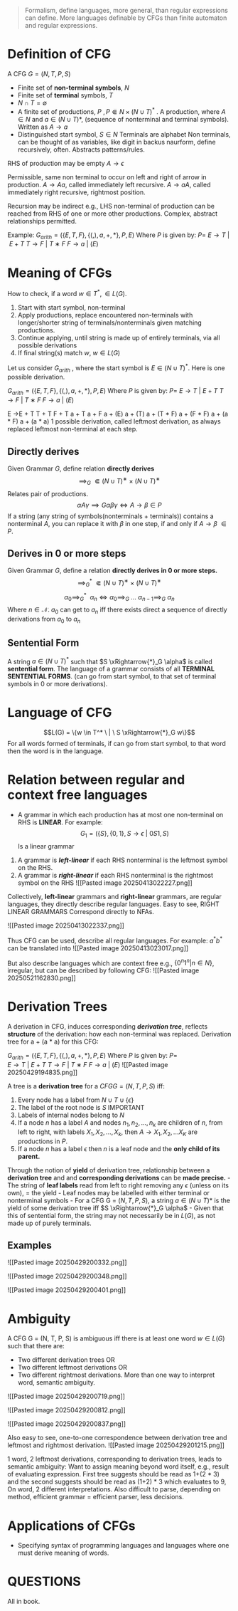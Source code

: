

> Formalism, define languages, more general, than regular expressions can define. More languages definable by CFGs than finite automaton and regular expressions.


# Definition of CFG
A CFG $G = (N, T, P, S)$ 
- Finite set of **non-terminal symbols**, $N$ 
- Finite set of **termina**l symbols, $T$ 
- $N \cap T =\emptyset$ 
- A finite set of productions, $P \ , P \Subset N \times (N \cup T)^*$ . A production, where $A \in N$ and $a \in (N \cup T)*$, (sequence of nonterminal and terminal symbols). Written as $A \to a$ 
- Distinguished start symbol, $S \in N$ 
Terminals are alphabet
Non terminals, can be thought of as variables, like digit in backus naurform, define recursively, often. Abstracts patterns/rules.

RHS of production may be empty $A \to \epsilon$ 

Permissible, same non terminal to occur on left and right of arrow in production. $A \to Aa$, called immediately left recursive. $A \to aA$, called immediately right recursive, rightmost position. 

Recursion may be indirect e.g., LHS non-terminal of production can be reached from RHS of one or more other productions. Complex, abstract relationships permitted. 

Example: 
$G_{arith} = (\{E, T, F\}, \{(,), a, +, *\}, P, E)$
Where $P$ is given by: 
	$P =$
	$E → T \ | \ E + T$
	$T → F \ | \ T ∗ F$
	$F → a \ | \ (E)$

# Meaning of CFGs
How to check, if a word $w \in T^*, \in L(G)$.
1. Start with start symbol, non-terminal
2. Apply productions, replace encountered non-terminals with longer/shorter string of terminals/nonterminals given matching productions.
3. Continue applying, until string is made up of entirely terminals, via all possible derivations
4. If final string(s) match $w$, $w \in L(G)$ 

Let us consider $G_{arith}$ , where the start symbol is $E \in (N \cup T)^*$. Here is one possible derivation. 

$G_{arith} = (\{E, T, F\}, \{(,), a, +, *\}, P, E)$
Where $P$ is given by: 
	$P =$
	$E → T \ | \ E + T$
	$T → F \ | \ T ∗ F$
	$F → a \ | \ (E)$

 E ->E + T 
		T + T
		F + T
		a + T
		a + F
		a + (E)
		a + (T)
		a + (T * F)
		a + (F * F)
		a + (a * F)
		a + (a * a)
1 possible derivation, called leftmost derivation, as always replaced leftmost non-terminal at each step. 


## Directly derives
Given Grammar $G$, define relation **directly derives**
$$ \implies_G \ \Subset (N ∪ T)^∗ \ × \  (N ∪ T)^∗$$
Relates pair of productions.
$$αAγ \implies G αβγ \iff A → β ∈ P$$
If a string (any string of symbols(nonterminals + terminals)) contains a nonterminal $A$, you can replace it with $\beta$ in one step, if and only if $A \to \beta$ $\in P$.


## Derives in 0 or more steps
Given Grammar $G$, define a relation **directly derives in 0 or more steps.**
$$ \implies_G^* \ \Subset (N ∪ T)^∗ \ × \  (N ∪ T)^∗$$
$$\alpha_0 \implies_G^* \ \ \alpha_n \iff \alpha_0 \implies_G \ ... \ \alpha_{n-1} \implies_G \ \alpha_n$$
Where $n \in \mathcal{N}$.
$a_0$ can get to $a_n$ iff there exists direct a sequence of directly derivations  from $a_0$ to $a_n$


## Sentential Form
A string $a \in (N \cup T)^*$ such that $S \xRightarrow{*}_G \alpha$ is called **sentential form**. The language of a grammar consists of all **TERMINAL SENTENTIAL FORMS**. (can go from start symbol, to that set of terminal symbols in 0 or more derivations).

# Language of  CFG
$$L(G) = \{w \in T^* \ | \ S \xRightarrow{*}_G w\}$$
For all words formed of terminals, if can go from start symbol, to that word then the word is in the language. 


# Relation between regular and context free languages
- A grammar in which each production has at most one non-terminal on RHS is **LINEAR**. For example:$$G_1 = (\{S\}, \{0,1\}, {S → \epsilon \ | \ 0S1}, S)$$
	Is a linear grammar
1. A grammar is ***left-linear*** if each RHS nonterminal is the leftmost symbol on the RHS. 
2. A grammar is ***right-linear***  if each RHS nonterminal is the rightmost symbol on the RHS
	![[Pasted image 20250413022227.png]]

Collectively, **left-linear** grammars and **right-linear** grammars, are regular languages, they directly describe regular languages. 
Easy to see, RIGHT LINEAR GRAMMARS Correspond directly to NFAs.

![[Pasted image 20250413022337.png]]

Thus CFG can be used, describe all regular languages. For example:
$a^*b^*$ can be translated into 
![[Pasted image 20250413023017.png]]

But also describe languages which are context free e.g., $\{0^n1^n|n \in N\}$, irregular, but can be described by following CFG:
![[Pasted image 20250521162830.png]]

# Derivation Trees
A derivation in CFG, induces corresponding ***derivation tree***, reflects **structure** of the derivation: how each non-terminal was replaced. Derivation tree for a + (a * a) for this CFG:

$G_{arith} = (\{E, T, F\}, \{(,), a, +, *\}, P, E)$
Where $P$ is given by: 
	$P =$  
	$E → T \ | \ E + T$ 
	$T → F \ | \ T ∗ F$ 
	$F → a \ | \ (E)$
![[Pasted image 20250429194835.png]]

A tree is a **derivation tree** for a $CFG G = (N, T, P, S)$ iff:
1. Every node has a label from $N \cup T \cup \{\epsilon\}$ 
2. The label of the root node is $S$ IMPORTANT
3. Labels of internal nodes belong to $N$ 
4. If a node $n$ has a label $A$ and nodes $n_1, n_2,...,n_k$ are children of $n$, from left to right, with labels $X_1, X_2,...,X_k$, then $A \to X_1, X_2, ... X_K$ are productions in $P$.
5. If a node $n$ has a label $\epsilon$ then $n$ is a leaf node and the **only child of its parent.** 


Through the notion of **yield** of derivation tree, relationship between a **derivation tree** and and **corresponding derivations** can be **made precise.** 
	- The string of **leaf labels** read from left to right removing any $\epsilon$ (unless on its own), = the yield
		- Leaf nodes may be labelled with either terminal or nonterminal symbols
	- For a CFG G = $(N, T, P, S)$, a string $a \in (N \cup T)*$ is the yield of some derivation tree iff $S \xRightarrow{*}_G \alpha$ 
		- Given that this of sentential form, the string may not necessarily be in $L(G)$, as not made up of purely terminals. 


## Examples
![[Pasted image 20250429200332.png]]

![[Pasted image 20250429200348.png]]

![[Pasted image 20250429200401.png]]
# Ambiguity
A CFG G = (N, T, P, S) is ambiguous iff there is at least one word $w \in L(G)$ such that there are:
- Two different derivation trees OR
- Two different leftmost derivations OR
- Two different rightmost derivations.
More than one way to interpret word, semantic ambiguity. 

![[Pasted image 20250429200719.png]]

![[Pasted image 20250429200812.png]]

![[Pasted image 20250429200837.png]]

Also easy to see, one-to-one correspondence between derivation tree and leftmost and rightmost derivation.
![[Pasted image 20250429201215.png]]

1 word, 2 leftmost derivations, corresponding to derivation trees, leads to semantic ambiguity: Want to assign meaning beyond word itself, e.g., result of evaluating expression. First tree suggests should be read as 1+(2 * 3) and the second suggests should be read as (1+2) * 3 which evaluates to 9, On word, 2 different interpretations. 
Also difficult to parse, depending on method, efficient grammar = efficient parser, less decisions. 
# Applications of CFGs
- Specifying syntax of programming languages and languages where one must derive meaning of words.

# QUESTIONS
All in book.





